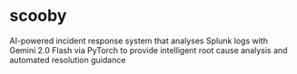 # scooby
AI-powered incident response system that analyses Splunk logs with Gemini 2.0 Flash via PyTorch to provide intelligent root cause analysis and automated resolution guidance
